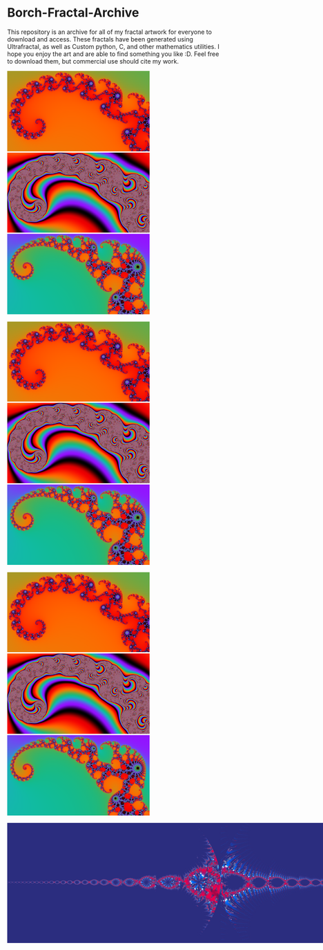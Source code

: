 # Borch-Fractal-Archive
This repository is an archive for all of my fractal artwork for everyone to download and access. These fractals have been generated using Ultrafractal, as well as Custom python, C, and other mathematics utilities. I hope you enjoy the art and are able to find something you like :D. Feel free to download them, but commercial use should cite my work.

<p float="left">
  <img src="C3_RainbowBrot.png" width="330px" />
  <img src="C2_RainbowBrot.png" width="330px" /> 
  <img src="D2_RainbowBrot.png" width="330px" />
</p>

<p float="left">
  <img src="C3_RainbowBrot.png" width="330px" />
  <img src="C2_RainbowBrot.png" width="330px" /> 
  <img src="D2_RainbowBrot.png" width="330px" />
</p>

<p float="left">
  <img src="C3_RainbowBrot.png" width="330px" />
  <img src="C2_RainbowBrot.png" width="330px" /> 
  <img src="D2_RainbowBrot.png" width="330px" />
</p>

<img
src="HammerheadWave3.png"
  alt="Alt text"
  title="Plot Of the Infinite Product of the Product Representation for Sin(pi*x/n)"
  style="display: inline-block; margin: 0 auto; max-width: 990px">
